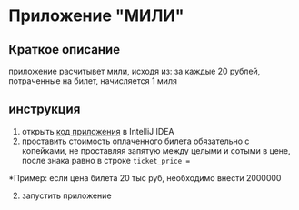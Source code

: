 # Приложение "МИЛИ"

## Краткое описание

приложение расчитывет мили, исходя из: за каждые 20 рублей, потраченные на билет, начисляется 1 миля

## инструкция
1. открыть [код приложения](https://github.com/GrebenkovaMaria/JavaforQA_HW_3.1._Miles/blob/main/src/Main.java) в IntelliJ IDEA 
2. проставить стоимость оплаченного билета обязательно с копейками, не проставляя запятую между целыми и сотыми в цене, после знака равно в строке 
``` ticket_price = ```

*Пример: если цена билета 20 тыс руб, необходимо внести 2000000

2. запустить приложение

